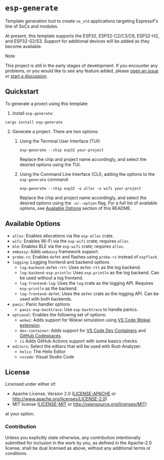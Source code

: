 # `esp-generate`

Template generation tool to create `no_std` applications targeting Espressif's line of SoCs and modules.

At present, this template supports the ESP32, ESP32-C2/C3/C6, ESP32-H2, and ESP32-S2/S3. Support for additional devices will be added as they become available.

> [!NOTE]
>
> This project is still in the early stages of development. If you encounter any problems, or you would like to see any feature added, please [open an issue] or [start a discussion].

[open an issue]: https://github.com/esp-rs/esp-generate/issues/new
[start a discussion]: https://github.com/esp-rs/esp-generate/discussions/new/choose

## Quickstart

To generate a proect using this template:

1. Install `esp-generate`:

```
cargo install esp-generate
```

2. Generate a project. There are two options:

   1. Using the Terminal User Interface (TUI):

      ```
      esp-generate --chip esp32 your-project
      ```

      Replace the chip and project name accordingly, and select the desired options using the TUI.

   2. Using the Command Line Interface (CLI), adding the options to the `esp-generate` command:

      ```
      esp-generate --chip esp32 -o alloc -o wifi your-project
      ```

      Replace the chip and project name accordingly, and select the desired options using the `-o/--option` flag. For a full list of available options, see [Available Options](#available-options) section of this README.

## Available Options

- `alloc`: Enables allocations via the `esp-alloc` crate.
- `wifi`: Enables Wi-Fi via the `esp-wifi` crate; requires `alloc`.
- `ble`: Enables BLE via the `esp-wifi` crate; requires `alloc`.
- `embassy`: Adds `embassy` framework support.
- `probe-rs`: Enables `defmt` and flashes using `probe-rs` instead of `espflash`.
- `logging`: Logging frontend and backend options
  - `log-backend-defmt-rtt`: Uses `defmt-rtt` as the log backend.
  - `log-backend-esp-println`: Uses `esp-println` as the log backend. Can be used without a log frontend.
  - `log-frontend-log`: Uses the `log` crate as the logging API. Requires `esp-println` as the backend.
  - `log-frontend-defmt`: Uses the `defmt` crate as the logging API. Can be used with both backends.
- `panic`: Panic handler options
  - `panic-esp-backtrace`: Use `esp-backtrace` to handle panics.
- `optional`: Enables the following set of options:
  - `wokwi`: Adds support for Wokwi simulation using [VS Code Wokwi extension].
  - `dev-container`: Adds support for [VS Code Dev Containers] and [GitHub Codespaces].
  - `ci` Adds GitHub Actions support with some basics checks.
- `editors`: Select the editors that will be used with Rust-Analyzer:
   - `helix`: The Helix Editor
   - `vscode`: Visual Studio Code

[VS Code Wokwi extension]: https://marketplace.visualstudio.com/items?itemName=wokwi.wokwi-vscode
[VS Code Dev Containers]: https://code.visualstudio.com/docs/remote/containers#_quick-start-open-an-existing-folder-in-a-container
[GitHub Codespaces]: https://docs.github.com/en/codespaces/developing-in-codespaces/creating-a-codespace

## License

Licensed under either of:

- Apache License, Version 2.0 ([LICENSE-APACHE](LICENSE-APACHE) or http://www.apache.org/licenses/LICENSE-2.0)
- MIT license ([LICENSE-MIT](LICENSE-MIT) or http://opensource.org/licenses/MIT)

at your option.

### Contribution

Unless you explicitly state otherwise, any contribution intentionally submitted for inclusion in
the work by you, as defined in the Apache-2.0 license, shall be dual licensed as above, without
any additional terms or conditions.
